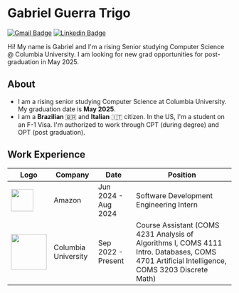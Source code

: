 <!---
Trigozord/Trigozord is a ✨ special ✨ repository because its `README.md` (this file) appears on your GitHub profile.
You can click the Preview link to take a look at your changes.
--->
# Gabriel Guerra Trigo
[![Gmail Badge](https://img.shields.io/badge/-gabrielguerratrigo20-c14438?style=flat&logo=Gmail&logoColor=white&link=mailto:gabrielguerratrigo20@gmail.com)](mailto:gabrielguerratrigo20@gmail.com)
[![Linkedin Badge](https://img.shields.io/badge/-gabriel-blue?style=flat&logo=Linkedin&logoColor=white&link=https://www.linkedin.com/in/gabriel-trigo-b3a22a23b/)](https://www.linkedin.com/in/gabriel-trigo-b3a22a23b/)

Hi! My name is Gabriel and I'm a rising Senior studying Computer Science @ Columbia University. I am looking for new grad opportunities for post-graduation in May 2025.

## About
- I am a rising senior studying Computer Science at Columbia University. My graduation date is **May 2025**.
- I am a **Brazilian** 🇧🇷 and **Italian** 🇮🇹 citizen. In the US, I'm a student on an F-1 Visa. I'm authorized to work through CPT (during degree) and OPT (post graduation).

## Work Experience
| Logo | Company | Date | Position |
| ------------ | ------------ | ---- | ------- |
| <img src="https://es.logodownload.org/wp-content/uploads/2019/07/amazon-logo-81.png" height="50"> | Amazon | Jun 2024 - Aug 2024 | Software Development Engineering Intern |
| <img src="https://logos-download.com/wp-content/uploads/2020/06/Columbia_University_Logo.png" height="80"> | Columbia University | Sep 2022 - Present | Course Assistant (COMS 4231 Analysis of Algorithms I, COMS 4111 Intro. Databases, COMS 4701 Artificial Intelligence, COMS 3203 Discrete Math)
